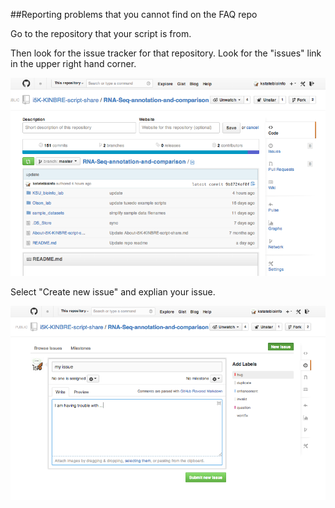 ##Reporting problems that you cannot find on the FAQ repo

Go to the repository that your script is from.

Then look for the issue tracker for that repository. Look for the "issues" link in the upper right hand corner.


![Alt text](https://raw.githubusercontent.com/i5K-KINBRE-script-share/FAQ/master/images/find_issues.png)

Select "Create new issue" and explian your issue.

![Alt text](https://raw.githubusercontent.com/i5K-KINBRE-script-share/FAQ/master/images/report_issue.png)
